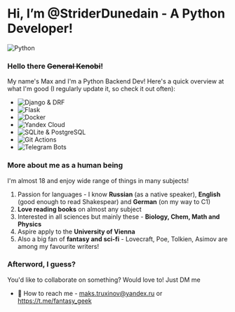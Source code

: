 # Hi, I’m @StriderDunedain - A Python Developer!
![Python](https://img.shields.io/badge/Python-Go%20Python!-3776AB?style=for-the-badge&logo=Python)

### Hello there ~~General Kenobi~~!

My name's Max and I'm a Python Backend Dev! Here's a quick overview at what I'm good (I regularly update it, so check it out often):
 - ![Django & DRF](https://img.shields.io/badge/Django-Django%20&%20DRF-092E20?style=for-the-badge&logo=Django)
 - ![Flask](https://img.shields.io/badge/Flask-Where%20would%20you%20go%20without%20it-000000?style=for-the-badge&logo=Flask)
 - ![Docker](https://img.shields.io/badge/Docker-Containerize%20'em%20all!-2496ED?style=for-the-badge&logo=Docker)
 - ![Yandex Cloud](https://img.shields.io/badge/Yandex%20Cloud-For%20the%20clouds-5282FF?style=for-the-badge&logo=Yandex%20Cloud)
 - ![SQLite & PostgreSQL](https://img.shields.io/badge/PostgreSQL-PostgreSQL%20and%20SQLite,%20naturally-4169E1?style=for-the-badge&logo=PostgreSQL)
 - ![Git Actions](https://img.shields.io/badge/GitHub%20Actions-CI/CD-2088FF?style=for-the-badge&logo=GitHub%20Actions)
 - ![Telegram Bots](https://img.shields.io/badge/Telegram-Telegram%20bots%20experience-26A5E4?style=for-the-badge&logo=Telegram)

### More about me as a human being
I'm almost 18 and enjoy wide range of things in many subjects!
 1. Passion for languages - I know **Russian** (as a native speaker), **English** (good enough to read Shakespear) and **German** (on my way to C1)
 2. **Love reading books** on almost any subject
 3. Interested in all sciences but mainly these - **Biology, Chem, Math and Physics**
 4. Aspire apply to the **University of Vienna**
 5. Also a big fan of **fantasy and sci-fi** - Lovecraft, Poe, Tolkien, Asimov are among my favourite writers!

### Afterword, I guess?
You'd like to collaborate on something? Would love to! Just DM me
 - 📨 How to reach me - maks.truxinov@yandex.ru or https://t.me/fantasy_geek
